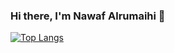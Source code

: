 ### Hi there, I'm Nawaf Alrumaihi 👋

[![Top Langs](https://github-readme-stats.vercel.app/api/top-langs/?username=nawafalrumaihi&layout=compact)](https://github.com/nawafalrumaihi/github-readme-stats)

<!--
**nawafalrumaihi/nawafalrumaihi** is a ✨ _special_ ✨ repository because its `README.md` (this file) appears on your GitHub profile.

🌱 I’m currently learning Python, R, C#

